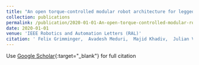 ```yaml
---
title: "An open torque-controlled modular robot architecture for legged locomotion research"
collection: publications
permalink: /publication/2020-01-01-An-open-torque-controlled-modular-robot-architecture-for-legged-locomotion-research
date: 2020-01-01
venue: 'IEEE Robotics and Automation Letters (RAL)'
citation: ' Felix Grimminger,  Avadesh Meduri,  Majid Khadiv,  Julian Viereck,  Manuel W{\&quot;u}thrich,  Maximilien Naveau,  Vincent Berenz,  Steve Heim,  Felix Widmaier,  Thomas Flayols,  Jonathan Fiene,  Alexander Badri-Spröwitz,  Ludovic Righetti, &quot;An open torque-controlled modular robot architecture for legged locomotion research.&quot; IEEE Robotics and Automation Letters (RAL), 2020.'
---
```

Use [Google Scholar](https://scholar.google.com/scholar?q=An+open+torque+controlled+modular+robot+architecture+for+legged+locomotion+research){:target="_blank"} for full citation